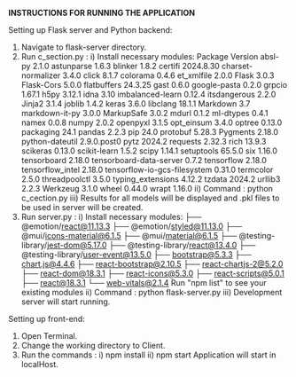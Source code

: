 **INSTRUCTIONS FOR RUNNING THE APPLICATION**

Setting up Flask server and Python backend:

1. Navigate to flask-server directory.
2. Run c_section.py :
  	i) Install necessary modules:
	   Package                      Version
		absl-py                      2.1.0
		astunparse                   1.6.3
		blinker                      1.8.2
		certifi                      2024.8.30
		charset-normalizer           3.4.0
		click                        8.1.7
		colorama                     0.4.6
		et_xmlfile                   2.0.0
		Flask                        3.0.3
		Flask-Cors                   5.0.0
		flatbuffers                  24.3.25
		gast                         0.6.0
		google-pasta                 0.2.0
		grpcio                       1.67.1
		h5py                         3.12.1
		idna                         3.10
		imbalanced-learn             0.12.4
		itsdangerous                 2.2.0
		Jinja2                       3.1.4
		joblib                       1.4.2
		keras                        3.6.0
		libclang                     18.1.1
		Markdown                     3.7
		markdown-it-py               3.0.0
		MarkupSafe                   3.0.2
		mdurl                        0.1.2
		ml-dtypes                    0.4.1
		namex                        0.0.8
		numpy                        2.0.2
		openpyxl                     3.1.5
		opt_einsum                   3.4.0
		optree                       0.13.0
		packaging                    24.1
		pandas                       2.2.3
		pip                          24.0
		protobuf                     5.28.3
		Pygments                     2.18.0
		python-dateutil              2.9.0.post0
		pytz                         2024.2
		requests                     2.32.3
		rich                         13.9.3
		scikeras                     0.13.0
		scikit-learn                 1.5.2
		scipy                        1.14.1
		setuptools                   65.5.0
		six                          1.16.0
		tensorboard                  2.18.0
		tensorboard-data-server      0.7.2
		tensorflow                   2.18.0
		tensorflow_intel             2.18.0
		tensorflow-io-gcs-filesystem 0.31.0
		termcolor                    2.5.0
		threadpoolctl                3.5.0
		typing_extensions            4.12.2
		tzdata                       2024.2
		urllib3                      2.2.3
		Werkzeug                     3.1.0
		wheel                        0.44.0
		wrapt                        1.16.0
  	ii) Command : python c_cection.py
  	iii) Results for all models will be displayed and .pkl files to be used
        in server will be created.
3. Run server.py :
	i) Install necessary modules:
	   ├── @emotion/react@11.13.3
           ├── @emotion/styled@11.13.0
           ├── @mui/icons-material@6.1.5
           ├── @mui/material@6.1.5
           ├── @testing-library/jest-dom@5.17.0
           ├── @testing-library/react@13.4.0
           ├── @testing-library/user-event@13.5.0
           ├── bootstrap@5.3.3
           ├── chart.js@4.4.6
           ├── react-bootstrap@2.10.5
           ├── react-chartjs-2@5.2.0
           ├── react-dom@18.3.1
           ├── react-icons@5.3.0
           ├── react-scripts@5.0.1
           ├── react@18.3.1
           └── web-vitals@2.1.4
            Run "npm list" to see your existing modules
	ii) Command : python flask-server.py
	iii) Development server will start running.

Setting up front-end:

1. Open Terminal.
2. Change the working directory to Client.
3. Run the commands : 
	i) npm install
	ii) npm start
   Application will start in localHost.
